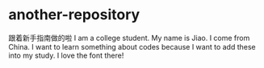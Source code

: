 # another-repository
跟着新手指南做的啦
I am a college student. My name is Jiao. I come from China. 
I want to learn something about codes because I want to add these into my study.
I love the font there!
